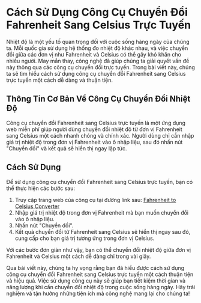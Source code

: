 Cách Sử Dụng Công Cụ Chuyển Đổi Fahrenheit Sang Celsius Trực Tuyến
==================================================================

Nhiệt độ là một yếu tố quan trọng đối với cuộc sống hàng ngày của chúng ta. Mỗi quốc gia sử dụng hệ thống đo nhiệt độ khác nhau, và việc chuyển đổi giữa các đơn vị như Fahrenheit và Celsius có thể gây khó khăn cho nhiều người. May mắn thay, công nghệ đã giúp chúng ta giải quyết vấn đề này thông qua các công cụ chuyển đổi trực tuyến. Trong bài viết này, chúng ta sẽ tìm hiểu cách sử dụng công cụ chuyển đổi Fahrenheit sang Celsius trực tuyến một cách dễ dàng và thuận tiện.

Thông Tin Cơ Bản Về Công Cụ Chuyển Đổi Nhiệt Độ
-----------------------------------------------

Công cụ chuyển đổi Fahrenheit sang Celsius trực tuyến là một ứng dụng web miễn phí giúp người dùng chuyển đổi nhiệt độ từ đơn vị Fahrenheit sang Celsius một cách nhanh chóng và chính xác. Người dùng chỉ cần nhập giá trị nhiệt độ trong đơn vị Fahrenheit vào ô nhập liệu, sau đó nhấn nút "Chuyển đổi" và kết quả sẽ hiển thị ngay lập tức.

Cách Sử Dụng
------------

Để sử dụng công cụ chuyển đổi Fahrenheit sang Celsius trực tuyến, bạn có thể thực hiện các bước sau:

1. Truy cập trang web của công cụ tại đường link sau: [Fahrenheit to Celsius Converter](https://www.onlinecalculatorsfree.com/vi/convert/fahrenheit-to-celsius.html)
2. Nhập giá trị nhiệt độ trong đơn vị Fahrenheit mà bạn muốn chuyển đổi vào ô nhập liệu.
3. Nhấn nút "Chuyển đổi".
4. Kết quả chuyển đổi từ Fahrenheit sang Celsius sẽ hiển thị ngay sau đó, cung cấp cho bạn giá trị tương ứng trong đơn vị Celsius.

Với các bước đơn giản như vậy, bạn có thể chuyển đổi nhiệt độ giữa đơn vị Fahrenheit và Celsius một cách dễ dàng chỉ trong vài giây.

Qua bài viết này, chúng ta hy vọng rằng bạn đã hiểu được cách sử dụng công cụ chuyển đổi Fahrenheit sang Celsius trực tuyến một cách thuận tiện và hiệu quả. Việc sử dụng công cụ này sẽ giúp bạn tiết kiệm thời gian và năng lượng khi cần chuyển đổi nhiệt độ trong cuộc sống hàng ngày. Hãy trải nghiệm và tận hưởng những tiện ích mà công nghệ mang lại cho chúng ta!